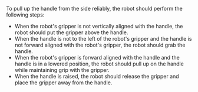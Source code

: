 To pull up the handle from the side reliably, the robot should perform the following steps:
- When the robot's gripper is not vertically aligned with the handle, the robot should put the gripper above the handle.
- When the handle is not to the left of the robot's gripper and the handle is not forward aligned with the robot's gripper, the robot should grab the handle.
- When the robot's gripper is forward aligned with the handle and the handle is in a lowered position, the robot should pull up on the handle while maintaining grip with the gripper. 
- When the handle is raised, the robot should release the gripper and place the gripper away from the handle.